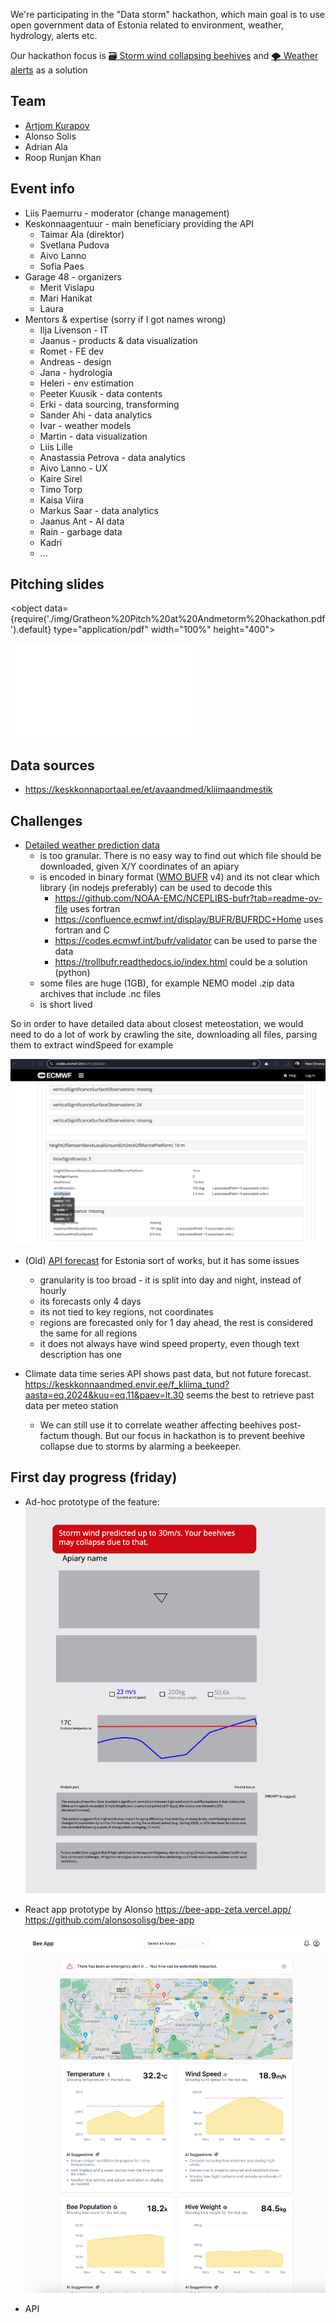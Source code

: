We're participating in the "Data storm" hackathon, which main goal is to use open government data of Estonia related to environment, weather, hydrology, alerts etc.

Our hackathon focus is [🗃️ Storm wind collapsing beehives](../about/🌨️%20Problems/🗃️%20Storm%20wind%20collapsing%20beehives.md) and  [🌪️ Weather alerts](../about/products/📱Web-app/essential-tier/ideas%20💡/🌪️%20Weather%20alerts.md) as a solution
## Team
- [Artjom Kurapov](../about/company/Team/Artjom%20Kurapov.md)
- Alonso Solis
- Adrian Ala
- Roop Runjan Khan

## Event info

- Liis Paemurru - moderator (change management)
- Keskonnaagentuur - main beneficiary providing the API
	- Taimar Ala (direktor)
	- Svetlana Pudova
	- Aivo Lanno
	- Sofia Paes
- Garage 48 - organizers
	- Merit Vislapu
	- Mari Hanikat
	- Laura
- Mentors & expertise (sorry if I got names wrong)
	- Ilja Livenson - IT
	- Jaanus - products & data visualization
	- Romet - FE dev
	- Andreas - design
	- Jana - hydrologia
	- Heleri - env estimation
	- Peeter Kuusik - data contents
	- Erki - data sourcing, transforming
	- Sander Ahi - data analytics
	- Ivar - weather models
	- Martin - data visualization
	- Liis Lille
	- Anastassia Petrova - data analytics
	- Aivo Lanno - UX
	- Kaire Sirel
	- Timo Torp
	- Kaisa Viira
	- Markus Saar - data analytics
	- Jaanus Ant - AI data
	- Rain - garbage data
	- Kadri
	- ...


## Pitching slides

<object data={require('./img/Gratheon%20Pitch%20at%20Andmetorm%20hackathon.pdf').default} type="application/pdf" width="100%" height="400"></object>

![](img/Gratheon%20Pitch%20at%20Andmetorm%20hackathon.pdf)

## Data sources
- https://keskkonnaportaal.ee/et/avaandmed/kliimaandmestik

## Challenges
- [Detailed weather prediction data](https://avaandmed.keskkonnaportaal.ee/dhs/Active/documentList.aspx?ViewId=3b1f9939-7395-4710-968e-ed27eb8316fd)
	-  is too granular. There is no easy way to find out which file should be downloaded, given X/Y coordinates of an apiary
	- is encoded in binary format ([WMO BUFR](https://library.wmo.int/records/item/35625-manual-on-codes-volume-i-2-international-codes) v4) and its not clear which library (in nodejs preferably) can be used to decode this
		- https://github.com/NOAA-EMC/NCEPLIBS-bufr?tab=readme-ov-file uses fortran
		- https://confluence.ecmwf.int/display/BUFR/BUFRDC+Home uses fortran and C
		- https://codes.ecmwf.int/bufr/validator can be used to parse the data
		- https://trollbufr.readthedocs.io/index.html could be a solution (python)
	- some files are huge (1GB), for example NEMO model .zip data archives that include .nc files
	- is short lived

 So in order to have detailed data about closest meteostation, we would need to do a lot of work by crawling the site, downloading all files, parsing them to extract windSpeed for example
 
![](img/Screenshot%202024-11-30%20at%2002.59.08.png)


- (Old) [API forecast](https://www.ilmateenistus.ee/ilma_andmed/xml/forecast.php?lang=eng) for Estonia sort of works, but it has some issues
	- granularity is too broad - it is split into day and night, instead of hourly
	- its forecasts only 4 days
	- its not tied to key regions, not coordinates
	- regions are forecasted only for 1 day ahead, the rest is considered the same for all regions
	- it does not always have wind speed property, even though text description has one

- Climate data time series API shows past data, but not future forecast. 
  https://keskkonnaandmed.envir.ee/f_kliima_tund?aasta=eq.2024&kuu=eq.11&paev=lt.30 seems the best to retrieve past data per meteo station
	- We can still use it to  correlate weather affecting beehives post-factum though. But our focus in hackathon is to prevent beehive collapse due to storms by alarming a beekeeper.


## First day progress (friday)

- Ad-hoc prototype of the feature:
  ![](img/Screenshot%202024-11-30%20at%2003.25.22.png)

- React app prototype by Alonso
  https://bee-app-zeta.vercel.app/
  https://github.com/alonsosolisg/bee-app
  
  ![](img/Screenshot%202024-11-30%20at%2003.23.05.png)
- API 